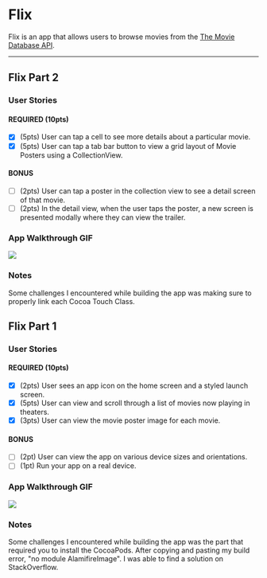 # Flix

Flix is an app that allows users to browse movies from the [The Movie Database API](http://docs.themoviedb.apiary.io/#).



---

## Flix Part 2

### User Stories

#### REQUIRED (10pts)
- [x] (5pts) User can tap a cell to see more details about a particular movie.
- [x] (5pts) User can tap a tab bar button to view a grid layout of Movie Posters using a CollectionView.

#### BONUS
- [ ] (2pts) User can tap a poster in the collection view to see a detail screen of that movie.
- [ ] (2pts) In the detail view, when the user taps the poster, a new screen is presented modally where they can view the trailer.

### App Walkthrough GIF


![](https://im.ezgif.com/tmp/ezgif-1-e0f448e3f140.gif)

### Notes
Some challenges I encountered while building the app was making sure to properly link each Cocoa Touch Class.




## Flix Part 1

### User Stories


#### REQUIRED (10pts)
- [x] (2pts) User sees an app icon on the home screen and a styled launch screen.
- [x] (5pts) User can view and scroll through a list of movies now playing in theaters.
- [x] (3pts) User can view the movie poster image for each movie.

#### BONUS
- [ ] (2pt) User can view the app on various device sizes and orientations.
- [ ] (1pt) Run your app on a real device.

### App Walkthrough GIF


![](https://im.ezgif.com/tmp/ezgif-1-d4a39b5d0815.gif)

### Notes
Some challenges I encountered while building the app was the part that required you to install the CocoaPods. After copying and pasting my build error, "no module AlamifireImage". I was able to find a solution on StackOverflow.
